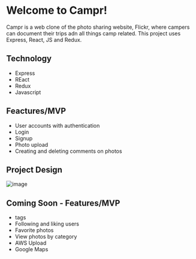 # Welcome to Campr!
Campr is a web clone of the photo sharing website, Flickr, where campers can document their trips adn all things camp related. This project uses Express, React, JS and Redux.

## Technology
  - Express
  - REact
  - Redux
  - Javascript

## Feactures/MVP
  - User accounts with authentication
  - Login
  - Signup
  - Photo upload
  - Creating and deleting comments on photos


## Project Design
![image](https://user-images.githubusercontent.com/78452452/122804242-812e3980-d27c-11eb-9e73-f68d6851a915.png)




## Coming Soon - Features/MVP 
  - tags
  - Following and liking users
  - Favorite photos
  - View photos by category
  - AWS Upload
  - Google Maps

